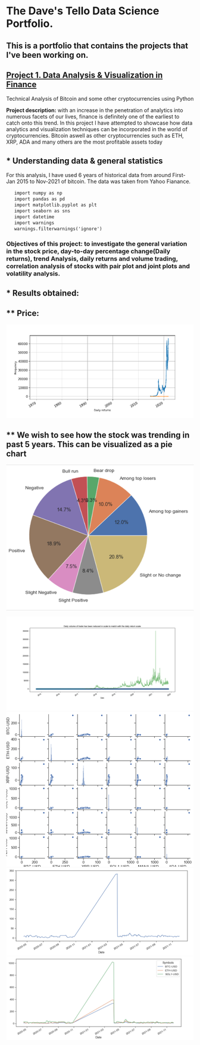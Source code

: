 # The Dave's Tello Data Science Portfolio.
## This is a portfolio that contains the projects that I've been working on.
## [Project 1. Data Analysis & Visualization in Finance](https://github.com/Dave10T/Dave-s-Data-Science-Portfolio-)
   Technical Analysis of Bitcoin and some other cryptocurrencies using Python
   
**Project description:** with an increase in the penetration of analytics into numerous facets of our lives, finance is definitely one of the earliest to catch onto this trend. In this project I have attempted to showcase how data analytics and visualization techniques can be incorporated in the world of cryptocurrencies. Bitcoin aswell as other cryptocurrencies such as ETH, XRP, ADA and many others are the most profitable assets today


## * Understanding data & general statistics
For this analysis, I have used 6 years of historical data from around First-Jan 2015 to Nov-2021 of bitcoin. The data was taken from Yahoo Fianance. 
```Import necessary libraries —
   import numpy as np 
   import pandas as pd
   import matplotlib.pyplot as plt
   import seaborn as sns
   import datetime
   import warnings
   warnings.filterwarnings('ignore')
```
### Objectives of this project: to investigate the general variation in the stock price, day-to-day percentage change(Daily returns), trend Analysis, daily returns and volume trading, correlation analysis of stocks with pair plot and joint plots and volatility analysis.

## * Results obtained:

## ** Price:
![](https://github.com/Dave10T/Dave-s-Data-Science-Portfolio-/blob/main/images/DailyReturnspng.png)

## ** We wish to see how the stock was trending in past 5 years. This can be visualized as a pie chart
![](https://github.com/Dave10T/Dave-s-Data-Science-Portfolio-/blob/main/images/PieChart.png)


![](https://github.com/Dave10T/Dave-s-Data-Science-Portfolio-/blob/main/images/DailyVolume%20trade.png)
![](https://github.com/Dave10T/Dave-s-Data-Science-Portfolio-/blob/main/images/CorrelationPairpng.png)
![](https://github.com/Dave10T/Dave-s-Data-Science-Portfolio-/blob/main/images/VolBTC.png)
![](https://github.com/Dave10T/Dave-s-Data-Science-Portfolio-/blob/main/images/VOL3Crypto.png)
